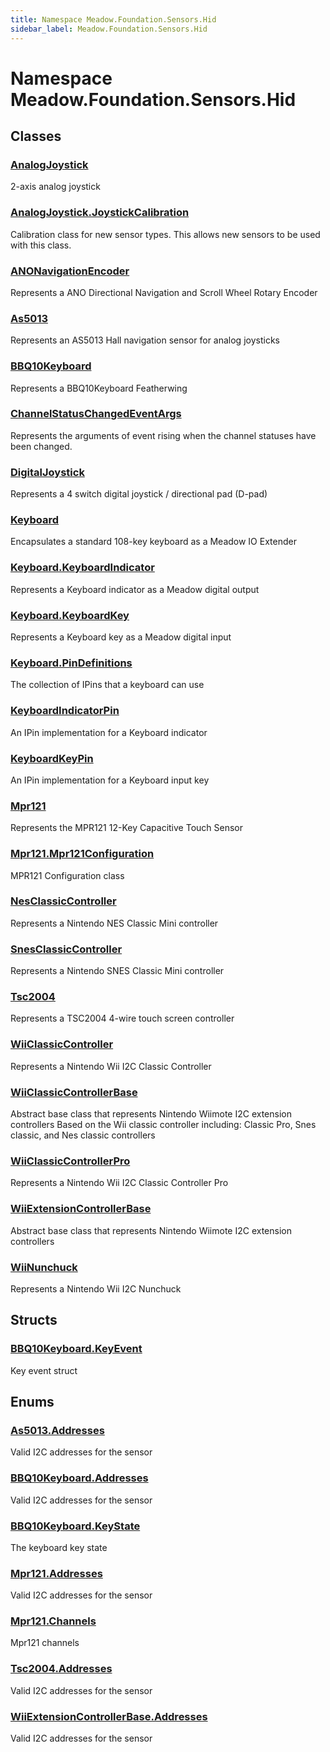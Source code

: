 ```yaml
---
title: Namespace Meadow.Foundation.Sensors.Hid
sidebar_label: Meadow.Foundation.Sensors.Hid
---
```

# Namespace Meadow.Foundation.Sensors.Hid
## Classes
### [AnalogJoystick](../Meadow.Foundation.Sensors.Hid/AnalogJoystick)
2-axis analog joystick
### [AnalogJoystick.JoystickCalibration](../Meadow.Foundation.Sensors.Hid/AnalogJoystick.JoystickCalibration)
Calibration class for new sensor types.  This allows new sensors
to be used with this class.
### [ANONavigationEncoder](../Meadow.Foundation.Sensors.Hid/ANONavigationEncoder)
Represents a ANO Directional Navigation and Scroll Wheel Rotary Encoder
### [As5013](../Meadow.Foundation.Sensors.Hid/As5013)
Represents an AS5013 Hall navigation sensor
for analog joysticks
### [BBQ10Keyboard](../Meadow.Foundation.Sensors.Hid/BBQ10Keyboard)
Represents a BBQ10Keyboard Featherwing
### [ChannelStatusChangedEventArgs](../Meadow.Foundation.Sensors.Hid/ChannelStatusChangedEventArgs)
Represents the arguments of event rising when the channel statuses have been changed.
### [DigitalJoystick](../Meadow.Foundation.Sensors.Hid/DigitalJoystick)
Represents a 4 switch digital joystick / directional pad (D-pad)
### [Keyboard](../Meadow.Foundation.Sensors.Hid/Keyboard)
Encapsulates a standard 108-key keyboard as a Meadow IO Extender
### [Keyboard.KeyboardIndicator](../Meadow.Foundation.Sensors.Hid/Keyboard.KeyboardIndicator)
Represents a Keyboard indicator as a Meadow digital output
### [Keyboard.KeyboardKey](../Meadow.Foundation.Sensors.Hid/Keyboard.KeyboardKey)
Represents a Keyboard key as a Meadow digital input
### [Keyboard.PinDefinitions](../Meadow.Foundation.Sensors.Hid/Keyboard.PinDefinitions)
The collection of IPins that a keyboard can use
### [KeyboardIndicatorPin](../Meadow.Foundation.Sensors.Hid/KeyboardIndicatorPin)
An IPin implementation for a Keyboard indicator
### [KeyboardKeyPin](../Meadow.Foundation.Sensors.Hid/KeyboardKeyPin)
An IPin implementation for a Keyboard input key
### [Mpr121](../Meadow.Foundation.Sensors.Hid/Mpr121)
Represents the MPR121 12-Key Capacitive Touch Sensor
### [Mpr121.Mpr121Configuration](../Meadow.Foundation.Sensors.Hid/Mpr121.Mpr121Configuration)
MPR121 Configuration class
### [NesClassicController](../Meadow.Foundation.Sensors.Hid/NesClassicController)
Represents a Nintendo NES Classic Mini controller
### [SnesClassicController](../Meadow.Foundation.Sensors.Hid/SnesClassicController)
Represents a Nintendo SNES Classic Mini controller
### [Tsc2004](../Meadow.Foundation.Sensors.Hid/Tsc2004)
Represents a TSC2004 4-wire touch screen controller
### [WiiClassicController](../Meadow.Foundation.Sensors.Hid/WiiClassicController)
Represents a Nintendo Wii I2C Classic Controller
### [WiiClassicControllerBase](../Meadow.Foundation.Sensors.Hid/WiiClassicControllerBase)
Abstract base class that represents 
Nintendo Wiimote I2C extension controllers 
Based on the Wii classic controller including:
Classic Pro, Snes classic, and Nes classic controllers
### [WiiClassicControllerPro](../Meadow.Foundation.Sensors.Hid/WiiClassicControllerPro)
Represents a Nintendo Wii I2C Classic Controller Pro
### [WiiExtensionControllerBase](../Meadow.Foundation.Sensors.Hid/WiiExtensionControllerBase)
Abstract base class that represents 
Nintendo Wiimote I2C extension controllers
### [WiiNunchuck](../Meadow.Foundation.Sensors.Hid/WiiNunchuck)
Represents a Nintendo Wii I2C Nunchuck
## Structs
### [BBQ10Keyboard.KeyEvent](../Meadow.Foundation.Sensors.Hid/BBQ10Keyboard.KeyEvent)
Key event struct
## Enums
### [As5013.Addresses](../Meadow.Foundation.Sensors.Hid/As5013.Addresses)
Valid I2C addresses for the sensor
### [BBQ10Keyboard.Addresses](../Meadow.Foundation.Sensors.Hid/BBQ10Keyboard.Addresses)
Valid I2C addresses for the sensor
### [BBQ10Keyboard.KeyState](../Meadow.Foundation.Sensors.Hid/BBQ10Keyboard.KeyState)
The keyboard key state
### [Mpr121.Addresses](../Meadow.Foundation.Sensors.Hid/Mpr121.Addresses)
Valid I2C addresses for the sensor
### [Mpr121.Channels](../Meadow.Foundation.Sensors.Hid/Mpr121.Channels)
Mpr121 channels
### [Tsc2004.Addresses](../Meadow.Foundation.Sensors.Hid/Tsc2004.Addresses)
Valid I2C addresses for the sensor
### [WiiExtensionControllerBase.Addresses](../Meadow.Foundation.Sensors.Hid/WiiExtensionControllerBase.Addresses)
Valid I2C addresses for the sensor
